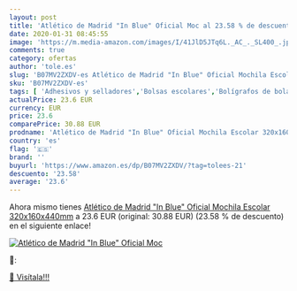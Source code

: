 ```yaml
---
layout: post
title: 'Atlético de Madrid "In Blue" Oficial Moc al 23.58 % de descuento'
date: 2020-01-31 08:45:55
image: 'https://m.media-amazon.com/images/I/41JlD5JTq6L._AC_._SL400_.jpg'
comments: true
category: ofertas
author: 'tole.es'
slug: 'B07MV2ZXDV-es Atlético de Madrid "In Blue" Oficial Mochila Escolar...'
sku: 'B07MV2ZXDV-es'
tags: [ 'Adhesivos y selladores','Bolsas escolares','Bolígrafos de bola','Bolígrafos y recambios','Bolígrafos, lápices y útiles de escritura','Bricolaje y herramientas','Compuestos de modelado para escultura','Costura y manualidades','Equipaje','Escultura','Ferretería','Hogar y cocina','Mochilas, estuches y sets escolares','Oficina y papelería','Pegamentos instantáneos', ]
actualPrice: 23.6 EUR
currency: EUR
price: 23.6
comparePrice: 30.88 EUR
prodname: 'Atlético de Madrid "In Blue" Oficial Mochila Escolar 320x160x440mm'
country: 'es'
flag: '🇪🇸'
brand: ''
buyurl: 'https://www.amazon.es/dp/B07MV2ZXDV/?tag=tolees-21'
descuento: '23.58'
average: '23.6'
---
```


Ahora mismo tienes [Atlético de Madrid "In Blue" Oficial Mochila Escolar 320x160x440mm](https://www.amazon.es/dp/B07MV2ZXDV/?tag=tolees-21) a 23.6 EUR (original: 30.88 EUR) (23.58 %  de descuento) en el siguiente enlace!

[![Atlético de Madrid "In Blue" Oficial Moc](https://m.media-amazon.com/images/I/41JlD5JTq6L._AC_._SL400_.jpg)](https://www.amazon.es/dp/B07MV2ZXDV/?tag=tolees-21)

🔎:


[🛒 Visítala!!!](https://www.amazon.es/dp/B07MV2ZXDV/?tag=tolees-21)
